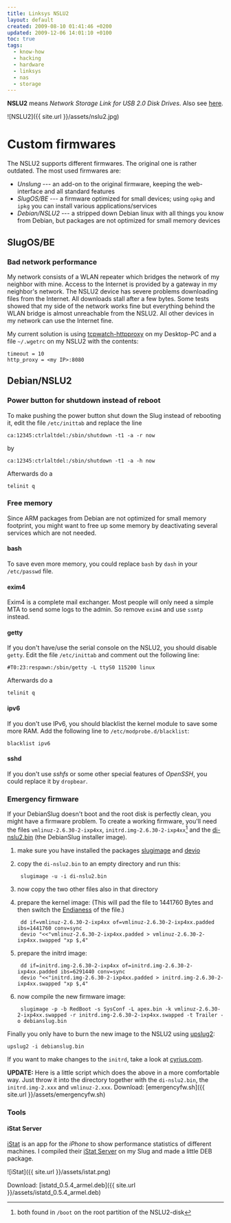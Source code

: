 ```yaml
---
title: Linksys NSLU2
layout: default
created: 2009-08-10 01:41:46 +0200
updated: 2009-12-06 14:01:10 +0100
toc: true
tags:
  - know-how
  - hacking
  - hardware
  - linksys
  - nas
  - storage
---
```

**NSLU2** means *Network Storage Link for USB 2.0 Disk Drives*. Also see [here](http://en.wikipedia.org/wiki/NSLU2).

![NSLU2]({{ site.url }}/assets/nslu2.jpg)


Custom firmwares
================

The NSLU2 supports different firmwares. The original one is rather outdated. The most used firmwares are:

  * *Unslung* --- an add-on to the original firmware, keeping the web-interface and all standard features
  * *SlugOS/BE* --- a firmware optimized for small devices; using `opkg` and `ipkg` you can install various applications/services
  * *Debian/NSLU2* --- a stripped down Debian linux with all things you know from Debian, but packages are not optimized for small memory devices


SlugOS/BE
---------

### Bad network performance

My network consists of a WLAN repeater which bridges the network of my neighbor with mine. Access to the Internet is provided
by a gateway in my neighbor's network. The NSLU2 device has severe problems downloading files from the Internet. All downloads
stall after a few bytes. Some tests showed that my side of the network works fine but everything behind the WLAN bridge is
almost unreachable from the NSLU2. All other devices in my network can use the Internet fine.

My current solution is using [tcpwatch-httpproxy](apt://tcpwatch-httpproxy) on my Desktop-PC and a file `~/.wgetrc` on my NSLU2
with the contents:

    timeout = 10
    http_proxy = <my IP>:8080


Debian/NSLU2
------------

### Power button for shutdown instead of reboot

To make pushing the power button shut down the Slug instead of rebooting it, edit the file `/etc/inittab` and replace the
line

    ca:12345:ctrlaltdel:/sbin/shutdown -t1 -a -r now

by

    ca:12345:ctrlaltdel:/sbin/shutdown -t1 -a -h now


Afterwards do a

    telinit q


### Free memory

Since ARM packages from Debian are not optimized for small memory footprint, you might want to free up some memory by
deactivating several services which are not needed.


#### bash

To save even more memory, you could replace `bash` by `dash` in your `/etc/passwd` file.


#### exim4

Exim4 is a complete mail exchanger. Most people will only need a simple MTA to send some logs to the admin. So
remove `exim4` and use `ssmtp` instead.


#### getty

If you don't have/use the serial console on the NSLU2, you should disable `getty`. Edit the file `/etc/inittab` and
comment out the following line:

    #T0:23:respawn:/sbin/getty -L ttyS0 115200 linux

Afterwards do a

    telinit q


#### ipv6

If you don't use IPv6, you should blacklist the kernel module to save some more RAM. Add the following line
to `/etc/modprobe.d/blacklist`:

    blacklist ipv6


#### sshd

If you don't use *sshfs* or some other special features of *OpenSSH*, you could replace it by `dropbear`.


### Emergency firmware

If your DebianSlug doesn't boot and the root disk is perfectly clean, you might have a firmware problem. To create
a working firmware, you'll need the files `vmlinuz-2.6.30-2-ixp4xx`, `initrd.img-2.6.30-2-ixp4xx`[^1] and the [di-nslu2.bin](http://www.slug-firmware.net/d-dls.php) (the DebianSlug installer image).

1. make sure you have installed the packages [slugimage](apt://slugimage) and [devio](apt://devio)
1. copy the `di-nslu2.bin` to an empty directory and run this:  
  
        slugimage -u -i di-nslu2.bin

1. now copy the two other files also in that directory
1. prepare the kernel image: (This will pad the file to 1441760 Bytes and then switch the [Endianess](http://en.wikipedia.org/wiki/Endianess) of the file.)  
  
        dd if=vmlinuz-2.6.30-2-ixp4xx of=vmlinuz-2.6.30-2-ixp4xx.padded ibs=1441760 conv=sync
        devio "<<"vmlinuz-2.6.30-2-ixp4xx.padded > vmlinuz-2.6.30-2-ixp4xx.swapped "xp $,4"

1. prepare the initrd image:  
  
        dd if=initrd.img-2.6.30-2-ixp4xx of=initrd.img-2.6.30-2-ixp4xx.padded ibs=6291440 conv=sync
        devio "<<"initrd.img-2.6.30-2-ixp4xx.padded > initrd.img-2.6.30-2-ixp4xx.swapped "xp $,4"

1. now compile the new firmware image:  
  
        slugimage -p -b RedBoot -s SysConf -L apex.bin -k vmlinuz-2.6.30-2-ixp4xx.swapped -r initrd.img-2.6.30-2-ixp4xx.swapped -t Trailer -o debianslug.bin

Finally you only have to burn the new image to the NSLU2 using [upslug2](apt://upslug2):

    upslug2 -i debianslug.bin

If you want to make changes to the `initrd`, take a look at [cyrius.com](http://www.cyrius.com/debian/nslu2/repack.html).

**UPDATE:** Here is a little script which does the above in a more comfortable way. Just throw it into the directory
together with the `di-nslu2.bin`, the `initrd.img-2.xxx` and `vmlinuz-2.xxx`. Download: [emergencyfw.sh]({{ site.url }}/assets/emergencyfw.sh)


### Tools

#### iStat Server

[iStat](http://bjango.com/apps/istat/) is an app for the *iPhone* to show performance statistics of different machines.
I compiled their [iStat Server](http://code.google.com/p/istatd/) on my Slug and made a little DEB package.

![iStat]({{ site.url }}/assets/istat.png)

Download: [istatd_0.5.4_armel.deb]({{ site.url }}/assets/istatd_0.5.4_armel.deb)


[^1]: both found in `/boot` on the root partition of the NSLU2-disk
